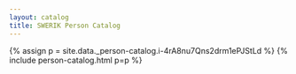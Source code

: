 ```yaml
---
layout: catalog
title: SWERIK Person Catalog
---
```

{% assign p = site.data._person-catalog.i-4rA8nu7Qns2drm1ePJStLd %}
{% include person-catalog.html p=p %}


